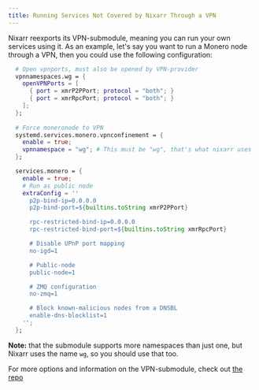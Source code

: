 ```yaml
---
title: Running Services Not Covered by Nixarr Through a VPN
---
```


Nixarr reexports its VPN-submodule, meaning you can run your own services
using it. As an example, let's say you want to run a Monero node
through a VPN, then you could use the following configuration:

```nix
  # Open vpnports, must also be opened by VPN-provider
  vpnnamespaces.wg = {
    openVPNPorts = [ 
      { port = xmrP2PPort; protocol = "both"; }
      { port = xmrRpcPort; protocol = "both"; }
    ];
  };
  
  # Force moneronode to VPN
  systemd.services.monero.vpnconfinement = {
    enable = true;
    vpnnamespace = "wg"; # This must be "wg", that's what nixarr uses
  };

  services.monero = {
    enable = true;
    # Run as public node
    extraConfig = ''
      p2p-bind-ip=0.0.0.0
      p2p-bind-port=${builtins.toString xmrP2PPort}

      rpc-restricted-bind-ip=0.0.0.0
      rpc-restricted-bind-port=${builtins.toString xmrRpcPort}

      # Disable UPnP port mapping
      no-igd=1

      # Public-node
      public-node=1

      # ZMQ configuration
      no-zmq=1

      # Block known-malicious nodes from a DNSBL
      enable-dns-blocklist=1
    '';
  };
```

**Note:** that the submodule supports more namespaces than just one, but Nixarr
uses the name `wg`, so you should use that too.

For more options and information on the VPN-submodule, check out [the
repo](https://github.com/Maroka-chan/VPN-Confinement)

